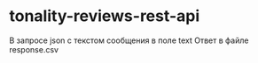# tonality-reviews-rest-api
В запросе json с текстом сообщения в поле text
Ответ в файле response.csv
